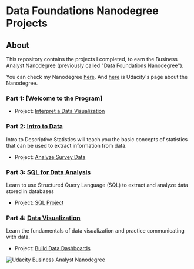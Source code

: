 # Data Foundations Nanodegree Projects

## About

This repository contains the projects I completed, to earn the Business Analyst Nanodegree (previously called "Data Foundations Nanodegree"). 

You can check my Nanodegree [here](https://graduation.udacity.com/nd100-ent).
And [here](https://www.udacity.com/course/business-analytics-nanodegree--nd098) is Udacity's page about the Nanodegree.

### Part 1: [Welcome to the Program]

- Project: [Interpret a Data Visualization](https://github.com/eleninistikaki/Data-Foundations-Nanodegree/blob/master/Interpret%20a%20Data%20Visualization.pdf)

### Part 2: [Intro to Data](https://www.udacity.com/course/intro-to-descriptive-statistics--ud827)
Intro to Descriptive Statistics will teach you the basic concepts of statistics that can be used to extract information from data.

- Project: [Analyze Survey Data](https://github.com/eleninistikaki/Data-Foundations-Nanodegree/blob/master/Analyze%20Survey%20Data.pdf)

### Part 3: [SQL for Data Analysis](https://www.udacity.com/course/sql-for-data-analysis--ud198)
Learn to use Structured Query Language (SQL) to extract and analyze data stored in databases

- Project: [SQL Project](https://github.com/eleninistikaki/Data-Foundations-Nanodegree/blob/master/SQL%20Project.pdf)

### Part 4: [Data Visualization](https://www.udacity.com/course/data-visualization-in-tableau--ud1006)
Learn the fundamentals of data visualization and practice communicating with data.

- Project: [Build Data Dashboards](https://github.com/eleninistikaki/Data-Foundations-Nanodegree/blob/master/Build%20Data%20Dashboards.pdf)

![Udacity Business Analyst Nanodegree](https://s3-us-west-2.amazonaws.com/udacity-printer/production/certificates/48b3bb9c-3169-49a4-922e-96c3eb07f155.svg)
